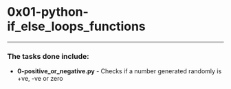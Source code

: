# 0x01-python-if_else_loops_functions
---
### The tasks done include:
- **0-positive_or_negative.py** - Checks if a number generated randomly is +ve, -ve or zero

